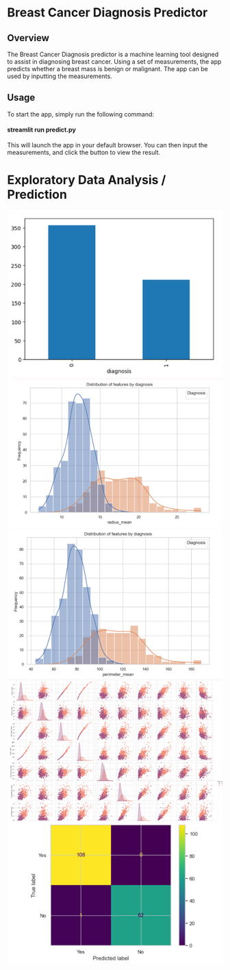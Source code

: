 # Breast Cancer Diagnosis Predictor
## Overview
The Breast Cancer Diagnosis predictor is a machine learning tool designed to assist in diagnosing breast cancer. Using a set of measurements, the app predicts whether a breast mass is benign or malignant. The app can be used by inputting the measurements. 

## Usage
To start the app, simply run the following command:
#### streamlit run predict.py 
This will launch the app in your default browser. You can then input the measurements, and click the button to view the result.


# Exploratory Data Analysis / Prediction
![Cancer Prediction](Images/Image1.png)
![Cancer Prediction](Images/Image2.png)
![Cancer Prediction](Images/Image3.png)
![Cancer Prediction](Images/Image4.png)
![Cancer Prediction](Images/Image5.png)

